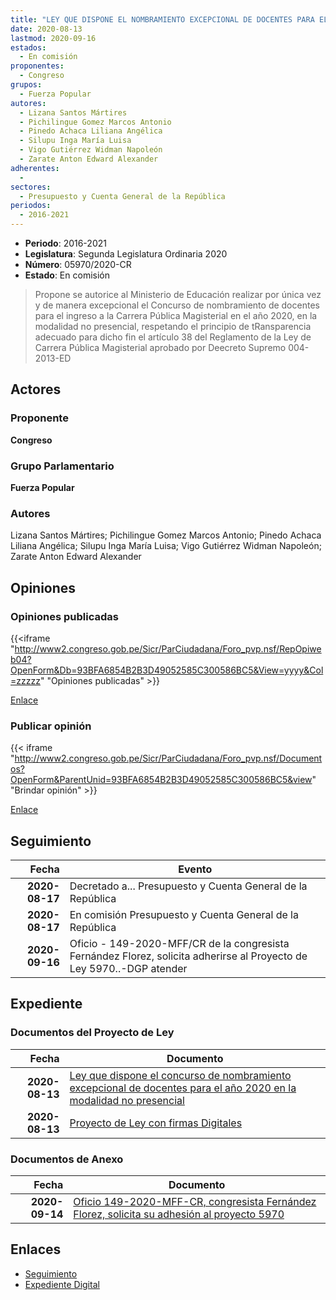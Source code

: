 ```yaml
---
title: "LEY QUE DISPONE EL NOMBRAMIENTO EXCEPCIONAL DE DOCENTES PARA EL AÑO 2020"
date: 2020-08-13
lastmod: 2020-09-16
estados: 
  - En comisión
proponentes: 
  - Congreso
grupos: 
  - Fuerza Popular
autores: 
  - Lizana Santos Mártires
  - Pichilingue Gomez Marcos Antonio
  - Pinedo Achaca Liliana Angélica
  - Silupu Inga María Luisa
  - Vigo Gutiérrez Widman Napoleón
  - Zarate Anton Edward Alexander
adherentes: 
  - 
sectores: 
  - Presupuesto y Cuenta General de la República
periodos: 
  - 2016-2021
---
```


- **Periodo**: 2016-2021
- **Legislatura**: Segunda Legislatura Ordinaria 2020
- **Número**: 05970/2020-CR
- **Estado**: En comisión

> Propone se autorice al Ministerio de Educación realizar por única vez y de manera excepcional el Concurso de nombramiento de docentes para el ingreso a la Carrera Pública Magisterial en el año 2020, en la modalidad no presencial, respetando el principio de tRansparencia adecuado para dicho fin el artículo 38 del Reglamento de la Ley de Carrera Pública Magisterial aprobado por Deecreto Supremo 004-2013-ED


## Actores

### Proponente

**Congreso**

### Grupo Parlamentario

**Fuerza Popular**

### Autores

Lizana Santos Mártires; Pichilingue Gomez Marcos Antonio; Pinedo Achaca Liliana Angélica; Silupu Inga María Luisa; Vigo Gutiérrez Widman Napoleón; Zarate Anton Edward Alexander


## Opiniones

### Opiniones publicadas

{{<iframe "http://www2.congreso.gob.pe/Sicr/ParCiudadana/Foro_pvp.nsf/RepOpiweb04?OpenForm&Db=93BFA6854B2B3D49052585C300586BC5&View=yyyy&Col=zzzzz" "Opiniones publicadas" >}}

[Enlace](http://www2.congreso.gob.pe/Sicr/ParCiudadana/Foro_pvp.nsf/RepOpiweb04?OpenForm&Db=93BFA6854B2B3D49052585C300586BC5&View=yyyy&Col=zzzzz)
### Publicar opinión

{{< iframe "http://www2.congreso.gob.pe/Sicr/ParCiudadana/Foro_pvp.nsf/Documentos?OpenForm&ParentUnid=93BFA6854B2B3D49052585C300586BC5&view" "Brindar opinión" >}}

[Enlace](http://www2.congreso.gob.pe/Sicr/ParCiudadana/Foro_pvp.nsf/Documentos?OpenForm&ParentUnid=93BFA6854B2B3D49052585C300586BC5&view)

## Seguimiento

| Fecha | Evento |
|------:|--------|
| **2020-08-17** | Decretado a... Presupuesto y Cuenta General de la República|
| **2020-08-17** | En comisión Presupuesto y Cuenta General de la República|
| **2020-09-16** | Oficio - 149-2020-MFF/CR de la congresista Fernández Florez, solicita adherirse al Proyecto de Ley 5970..-DGP atender|


## Expediente


### Documentos del Proyecto de Ley

| Fecha | Documento |
|------:|--------|
| **2020-08-13** | [Ley que dispone el concurso de nombramiento excepcional de docentes para el año 2020 en la modalidad no presencial](http://www.leyes.congreso.gob.pe/Documentos/2016_2021/Proyectos_de_Ley_y_de_Resoluciones_Legislativas/PL05970-20200813.pdf) |
| **2020-08-13** | [Proyecto de Ley con firmas Digitales](http://www.leyes.congreso.gob.pe/Documentos/2016_2021/Proyectos_de_Ley_y_de_Resoluciones_Legislativas/Proyectos_Firmas_digitales/PL05970.pdf) |

### Documentos de Anexo

| Fecha | Documento |
|------:|--------|
| **2020-09-14** | [Oficio 149-2020-MFF-CR, congresista Fernández Florez, solicita su adhesión al proyecto 5970](http://www.leyes.congreso.gob.pe/Documentos/2016_2021/Adhesiones/Proyectos_de_Ley/OFICIO-149-2020-MFF-CR.pdf) |

## Enlaces 

- [Seguimiento](http://www2.congreso.gob.pe/Sicr/TraDocEstProc/CLProLey2016.nsf/f7fff46988ca05b1052578e100829cc7/3569289275182f34052585c30070e55e?OpenDocument)
- [Expediente Digital](http://www2.congreso.gob.pe/Sicr/TraDocEstProc/CLProLey2016.nsf/f7fff46988ca05b1052578e100829cc7/3569289275182f34052585c30070e55e?OpenDocument&Click=05257FB7005EB655.eb71d0cf91d8294e05256cdf006b5706/$Body/0.1C6C)
